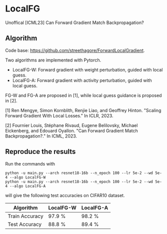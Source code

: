 # LocalFG

Unoffical [ICML23] Can Forward Gradient Match Backpropagation?


## Algorithm
Code base: https://github.com/streethagore/ForwardLocalGradient.

Two algorithms are implemented with Pytorch.

* LocalFG-W: Forward gradient with weight perturbation, guided with local guess.
* LocalFG-A: Forward gradient with activity perturbation, guided with local guess.

FG-W and FG-A are proposed in [1], while local guess guidance is proposed in [2].

[1] Ren Mengye, Simon Kornblith, Renjie Liao, and Geoffrey Hinton. "Scaling Forward Gradient With Local Losses." In ICLR, 2023.

[2] Fournier Louis, Stéphane Rivaud, Eugene Belilovsky, Michael Eickenberg, and Edouard Oyallon. "Can Forward Gradient Match Backpropagation?." In ICML, 2023.

## Reproduce the results

Run the commands with

```
python -u main.py --arch resnet18-16b --n_epoch 100 --lr 5e-2 --wd 5e-4 --algo LocalFG-W
python -u main.py --arch resnet18-16b --n_epoch 100 --lr 5e-2 --wd 5e-4 --algo LocalFG-A
```

will give the following test accuracies on CIFAR10 dataset.

| Algorithm      | LocalFG-W | LocalFG-A |
| -------------- | --------- | --------- |
| Train Accuracy | 97.9 %    | 98.2 %    |
| Test Accuracy  | 88.8 %    | 89.4 %    |


